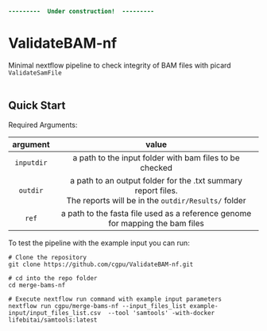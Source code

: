 ```diff
---------  Under construction!  ---------
```

# ValidateBAM-nf 
Minimal nextflow pipeline to check integrity of BAM files with picard `ValidateSamFile`
<br><br>


## Quick Start

Required Arguments:

| argument       | value | 
|:--------------:|:-----:| 
| `inputdir`| a path to the input folder with bam files to be checked| 
| `outdir`  | a path to an output folder for the .txt summary report files. <br> The reports will be in the `outdir/Results/` folder|
|`ref`| a path to the fasta file used as a reference genome for mapping the bam files|

To test the pipeline with the example input you can run:

```nextflow
# Clone the repository
git clone https://github.com/cgpu/ValidateBAM-nf.git

# cd into the repo folder 
cd merge-bams-nf

# Execute nextflow run command with example input parameters
nextflow run cgpu/merge-bams-nf --input_files_list example-input/input_files_list.csv  --tool 'samtools' -with-docker lifebitai/samtools:latest
```

